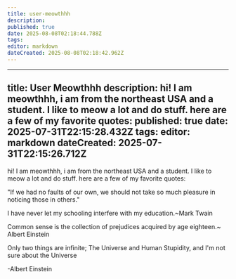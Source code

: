 ```yaml
---
title: user-meowthhh
description: 
published: true
date: 2025-08-08T02:18:44.788Z
tags: 
editor: markdown
dateCreated: 2025-08-08T02:18:42.962Z
---
```


---
title: User Meowthhh
description: hi! I am meowthhh, i am from the northeast USA and a student. I like to meow a lot and do stuff. here are a few of my favorite quotes:
published: true
date: 2025-07-31T22:15:28.432Z
tags: 
editor: markdown
dateCreated: 2025-07-31T22:15:26.712Z
---

hi! I am meowthhh, i am from the northeast USA and a student. I like to meow a lot and do stuff. here are a few of my favorite quotes:

"If we had no faults of our own, we should not take so much pleasure in noticing those in others."

I have never let my schooling interfere with my education.~Mark Twain

Common sense is the collection of prejudices acquired by age eighteen.~ Albert Einstein

Only two things are infinite; The Universe and Human Stupidity, and I'm not sure about the Universe

-Albert Einstein